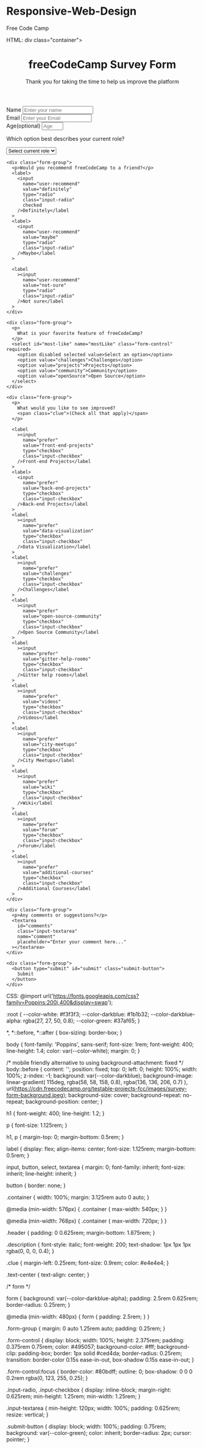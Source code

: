 # Responsive-Web-Design
Free Code Camp

HTML:
div class="container">
  <header class="header">
    <h1 id="title" class="text-center">freeCodeCamp Survey Form</h1>
    <p id="description" class="description text-center">
      Thank you for taking the time to help us improve the platform
    </p>
  </header>
  <form id="survey-form">
    <div class="form-group">
      <label id="name-label" for="name">Name</label>
      <input
        type="text"
        name="name"
        id="name"
        class="form-control"
        placeholder="Enter your name"
        required
      />
    </div>
    <div class="form-group">
      <label id="email-label" for="email">Email</label>
      <input
        type="email"
        name="email"
        id="email"
        class="form-control"
        placeholder="Enter your Email"
        required
      />
    </div>
    <div class="form-group">
      <label id="number-label" for="number"
        >Age<span class="clue">(optional)</span></label
      >
      <input
        type="number"
        name="age"
        id="number"
        min="10"
        max="99"
        class="form-control"
        placeholder="Age"
      />
    </div>
    <div class="form-group">
      <p>Which option best describes your current role?</p>
      <select id="dropdown" name="role" class="form-control" required>
        <option disabled selected value>Select current role</option>
        <option value="student">Student</option>
        <option value="job">Full Time Job</option>
        <option value="learner">Full Time Learner</option>
        <option value="preferNo">Prefer not to say</option>
        <option value="other">Other</option>
      </select>
    </div>

    <div class="form-group">
      <p>Would you recommend freeCodeCamp to a friend?</p>
      <label>
        <input
          name="user-recommend"
          value="definitely"
          type="radio"
          class="input-radio"
          checked
        />Definitely</label
      >
      <label>
        <input
          name="user-recommend"
          value="maybe"
          type="radio"
          class="input-radio"
        />Maybe</label
      >

      <label
        ><input
          name="user-recommend"
          value="not-sure"
          type="radio"
          class="input-radio"
        />Not sure</label
      >
    </div>

    <div class="form-group">
      <p>
        What is your favorite feature of freeCodeCamp?
      </p>
      <select id="most-like" name="mostLike" class="form-control" required>
        <option disabled selected value>Select an option</option>
        <option value="challenges">Challenges</option>
        <option value="projects">Projects</option>
        <option value="community">Community</option>
        <option value="openSource">Open Source</option>
      </select>
    </div>

    <div class="form-group">
      <p>
        What would you like to see improved?
        <span class="clue">(Check all that apply)</span>
      </p>

      <label
        ><input
          name="prefer"
          value="front-end-projects"
          type="checkbox"
          class="input-checkbox"
        />Front-end Projects</label
      >
      <label>
        <input
          name="prefer"
          value="back-end-projects"
          type="checkbox"
          class="input-checkbox"
        />Back-end Projects</label
      >
      <label
        ><input
          name="prefer"
          value="data-visualization"
          type="checkbox"
          class="input-checkbox"
        />Data Visualization</label
      >
      <label
        ><input
          name="prefer"
          value="challenges"
          type="checkbox"
          class="input-checkbox"
        />Challenges</label
      >
      <label
        ><input
          name="prefer"
          value="open-source-community"
          type="checkbox"
          class="input-checkbox"
        />Open Source Community</label
      >
      <label
        ><input
          name="prefer"
          value="gitter-help-rooms"
          type="checkbox"
          class="input-checkbox"
        />Gitter help rooms</label
      >
      <label
        ><input
          name="prefer"
          value="videos"
          type="checkbox"
          class="input-checkbox"
        />Videos</label
      >
      <label
        ><input
          name="prefer"
          value="city-meetups"
          type="checkbox"
          class="input-checkbox"
        />City Meetups</label
      >
      <label
        ><input
          name="prefer"
          value="wiki"
          type="checkbox"
          class="input-checkbox"
        />Wiki</label
      >
      <label
        ><input
          name="prefer"
          value="forum"
          type="checkbox"
          class="input-checkbox"
        />Forum</label
      >
      <label
        ><input
          name="prefer"
          value="additional-courses"
          type="checkbox"
          class="input-checkbox"
        />Additional Courses</label
      >
    </div>

    <div class="form-group">
      <p>Any comments or suggestions?</p>
      <textarea
        id="comments"
        class="input-textarea"
        name="comment"
        placeholder="Enter your comment here..."
      ></textarea>
    </div>

    <div class="form-group">
      <button type="submit" id="submit" class="submit-button">
        Submit
      </button>
    </div>
  </form>
</div>



CSS:
@import url('https://fonts.googleapis.com/css?family=Poppins:200i,400&display=swap');

:root {
  --color-white: #f3f3f3;
  --color-darkblue: #1b1b32;
  --color-darkblue-alpha: rgba(27, 27, 50, 0.8);
  --color-green: #37af65;
}

*,
*::before,
*::after {
  box-sizing: border-box;
}

body {
  font-family: 'Poppins', sans-serif;
  font-size: 1rem;
  font-weight: 400;
  line-height: 1.4;
  color: var(--color-white);
  margin: 0;
}

/* mobile friendly alternative to using background-attachment: fixed */
body::before {
  content: '';
  position: fixed;
  top: 0;
  left: 0;
  height: 100%;
  width: 100%;
  z-index: -1;
  background: var(--color-darkblue);
  background-image: linear-gradient(
      115deg,
      rgba(58, 58, 158, 0.8),
      rgba(136, 136, 206, 0.7)
    ),
    url(https://cdn.freecodecamp.org/testable-projects-fcc/images/survey-form-background.jpeg);
  background-size: cover;
  background-repeat: no-repeat;
  background-position: center;
}

h1 {
  font-weight: 400;
  line-height: 1.2;
}

p {
  font-size: 1.125rem;
}

h1,
p {
  margin-top: 0;
  margin-bottom: 0.5rem;
}

label {
  display: flex;
  align-items: center;
  font-size: 1.125rem;
  margin-bottom: 0.5rem;
}

input,
button,
select,
textarea {
  margin: 0;
  font-family: inherit;
  font-size: inherit;
  line-height: inherit;
}

button {
  border: none;
}

.container {
  width: 100%;
  margin: 3.125rem auto 0 auto;
}

@media (min-width: 576px) {
  .container {
    max-width: 540px;
  }
}

@media (min-width: 768px) {
  .container {
    max-width: 720px;
  }
}

.header {
  padding: 0 0.625rem;
  margin-bottom: 1.875rem;
}

.description {
  font-style: italic;
  font-weight: 200;
  text-shadow: 1px 1px 1px rgba(0, 0, 0, 0.4);
}

.clue {
  margin-left: 0.25rem;
  font-size: 0.9rem;
  color: #e4e4e4;
}

.text-center {
  text-align: center;
}

/* form */

form {
  background: var(--color-darkblue-alpha);
  padding: 2.5rem 0.625rem;
  border-radius: 0.25rem;
}

@media (min-width: 480px) {
  form {
    padding: 2.5rem;
  }
}

.form-group {
  margin: 0 auto 1.25rem auto;
  padding: 0.25rem;
}

.form-control {
  display: block;
  width: 100%;
  height: 2.375rem;
  padding: 0.375rem 0.75rem;
  color: #495057;
  background-color: #fff;
  background-clip: padding-box;
  border: 1px solid #ced4da;
  border-radius: 0.25rem;
  transition: border-color 0.15s ease-in-out, box-shadow 0.15s ease-in-out;
}

.form-control:focus {
  border-color: #80bdff;
  outline: 0;
  box-shadow: 0 0 0 0.2rem rgba(0, 123, 255, 0.25);
}

.input-radio,
.input-checkbox {
  display: inline-block;
  margin-right: 0.625rem;
  min-height: 1.25rem;
  min-width: 1.25rem;
}

.input-textarea {
  min-height: 120px;
  width: 100%;
  padding: 0.625rem;
  resize: vertical;
}

.submit-button {
  display: block;
  width: 100%;
  padding: 0.75rem;
  background: var(--color-green);
  color: inherit;
  border-radius: 2px;
  cursor: pointer;
}

